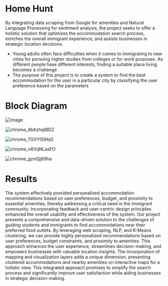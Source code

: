 # Home Hunt
By integrating data scraping from Google for amenities and Natural Language Processing for sentiment analysis, the project seeks to offer a holistic solution that optimizes the accommodation search process, enriches the overall immigrant experience, and assists businesses in strategic location decisions.

* Young adults often face difficulties when it comes to immigrating to new cities for pursuing higher studies from colleges or for work purposes. As different people have different interests, finding a suitable place living becomes a challenge​
* The purpose of this project is to create a system to find the best accommodation for the user in a particular city by classifying the user preference based on the parameters​

# Block Diagram
![image](https://github.com/PrathmeshN99/Immigrant-Housing-Search-using-KMeans-Clustering-and-NLP/assets/90515944/52317564-5233-471a-8201-3599786eeada)

![chrome_4bAzhqtBDZ](https://github.com/PrathmeshN99/Immigrant-Housing-Search-using-KMeans-Clustering-and-NLP/assets/90515944/47a0cb95-0401-4a2f-9791-070aec2c82f3)

![chrome_TGXYlS9AjG](https://github.com/PrathmeshN99/Immigrant-Housing-Search-using-KMeans-Clustering-and-NLP/assets/90515944/f135eed7-acf0-4b41-b3dd-521e8e9cb25e)

![chrome_n6VqNLasFO](https://github.com/PrathmeshN99/Immigrant-Housing-Search-using-KMeans-Clustering-and-NLP/assets/90515944/5fe839ba-b83c-499a-8922-09e46cb23e83)

![chrome_gznQjj69ha](https://github.com/PrathmeshN99/Immigrant-Housing-Search-using-KMeans-Clustering-and-NLP/assets/90515944/a2d6cec9-c245-4a4b-be8c-ba58b57934b7)

# Results

The system effectively provided personalized accommodation recommendations based on user preferences, budget, and proximity to essential amenities, thereby addressing a critical need in the immigrant community. Incorporating feedback and user-centric design principles enhanced the overall usability and effectiveness of the system.
Our project presents a comprehensive and data-driven solution to the challenges of guiding students and immigrants to find accommodations near their preferred food outlets. By leveraging web scraping, NLP, and K-Means clustering, we can provide highly personalized recommendations based on user preferences, budget constraints, and proximity to amenities. This approach enhances the user experience, streamlines decision-making, and empowers businesses with valuable location insights. The incorporation of mapping and visualization layers adds a unique dimension, presenting clustered accommodations and nearby amenities on interactive maps for a holistic view. This integrated approach promises to simplify the search process and significantly improve user satisfaction while aiding businesses in strategic decision-making.





